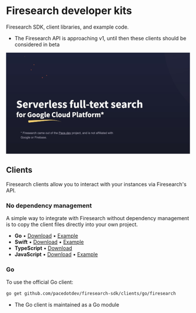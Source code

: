 # Firesearch developer kits

Firesearch SDK, client libraries, and example code.

* The Firesearch API is approaching v1, until then these clients should be considered in beta

[![Firesearch is a serverless full text search solution](firesearch-overview.jpg)](https://firesearch.dev/)

## Clients

Firesearch clients allow you to interact with your instances
via Firesearch's API.

### No dependency management

A simple way to integrate with Firesearch without dependency management
is to copy the client files directly into your own project.

* **Go** • [Download](./clients/go/firesearch.gen.go) • [Example](examples/go-example)
* **Swift** • [Download](./clients/swift/Firesearch.gen.swift) • [Example](examples/swift-example)
* **TypeScript** • [Download](./clients/ts/firesearch.gen.ts)
* **JavaScript** • [Download](./clients/js/firesearch.gen.js) • [Example](examples/javascript-example)

### Go

To use the official Go client:

```bash
go get github.com/pacedotdev/firesearch-sdk/clients/go/firesearch
```

* The Go client is maintained as a Go module
